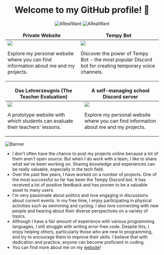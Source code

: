 <h1 align='center'>
     Welcome to my GitHub profile! 👋
</h1>


<p align="center"> 
     <img src="https://img.shields.io/badge/-ARealWant-4651cb" alt="ARealWant"/></a>
     <img src="https://github-profile-trophy.vercel.app/?username=ARealWant&rank=SECRET,SSS,SS,S,AAA,AA,A,B,C&margin-w=5&no-bg=true&no-frame=true" alt="ARealWant" /></a> 
     </p>

<div>
    <table>
        <thead>
            <tr border="none!important;">
                <th style="border: none!important;">Private Website</th>
                <th style="border: none!important;">Tempy Bot</th>
            </tr>
        </thead>
        <tbody>
            <tr>
                <td><a href="https://arealwant.com/"><img src="https://us-east-1.tixte.net/uploads/media.arealwant.com/chrome_EkHbwqww5Q.png"/></a>
                    <p>Explore my personal website where you can find information about me and my projects.</p></td>
                <td><a href="https://tempybot.me/"><img src="https://us-east-1.tixte.net/uploads/media.arealwant.com/chrome_CcqUCM25Nh.png"/></a>
                    <p>Discover the power of Tempy Bot - the most popular Discord bot for creating temporary voice channels.</p></td>
            </tr>
        </tbody>
    </table>
</div>

<div>
    <table>
        <thead>
            <tr border="none!important;">
                <th style="border: none!important;">Das Lehrerzeugnis (The Teacher Evaluation)</th>
                <th style="border: none!important;">A self-managing school Discord server</th>
            </tr>
        </thead>
        <tbody>
            <tr>
                <td><a href="https://www.linkedin.com/pulse/way-students-rate-teachers-lessons-using-bootstrap-python-ibrahim-9zwve/"><img src="https://media.arealwant.com/r/chrome_6wnRiK0bZv.png"/></a>
                    <p>A prototype website with which students can evaluate their teachers' lessons.</p></td>
                <td><a href="https://www.linkedin.com/pulse/creation-self-managing-school-discord-server-using-python-ibrahim-i0nne/"><img src="https://media.arealwant.com/r/chrome_M859AdBYwl.png"/></a>
                    <p>Explore my personal website where you can find information about me and my projects.</p></td>
            </tr>
        </tbody>
    </table>
</div>




![Banner](https://media.discordapp.net/attachments/784948147881115688/1098266713511960696/bgGH.gif?width=1439&height=479) 
     
- I don't often have the chance to post my projects online because a lot of them aren't open source. But when I do work with a team, I like to share what we've been working on. Sharing knowledge and experiences can be really valuable, especially in the tech field.
- Over the past few years, I have worked on a number of projects. One of the most successful so far has been the Tempy Discord bot. It has received a lot of positive feedback and has proven to be a valuable asset to many users.
- I'm very passionate about politics and love engaging in discussions about current events. In my free time, I enjoy participating in physical activities such as swimming and cycling. I also love connecting with new people and hearing about their diverse perspectives on a variety of topics.
- Although I have a fair amount of experience with various programming languages, I still struggle with writing error-free code. Despite this, I enjoy helping others, particularly those who are new to programming, and try to encourage them to improve their skills. I believe that with dedication and practice, anyone can become proficient in coding.
- You can find more about me on my [website](https://arealwant.com/)!
